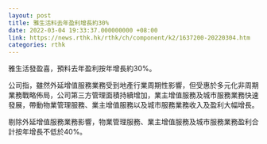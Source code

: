 ```yaml
---
layout: post
title: 雅生活料去年盈利增長約30%
date: 2022-03-04 19:33:37.000000000 +08:00
link: https://news.rthk.hk/rthk/ch/component/k2/1637200-20220304.htm
categories: rthk
---
```


雅生活發盈喜，預料去年盈利按年增長約30%。

公司指，雖然外延增值服務業務受到地產行業周期性影響，但受惠於多元化非周期業務戰略佈局，公司第三方管理面積持續增加，業主增值服務及城市服務業務快速發展，帶動物業管理服務、業主增值服務以及城市服務業務收入及盈利大幅增長。

剔除外延增值服務業務影響，物業管理服務、業主增值服務及城市服務業務盈利合計按年增長不低於40%。
